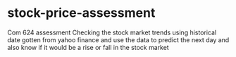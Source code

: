 # stock-price-assessment
 Com 624 assessment
 Checking the stock market trends using historical date gotten from yahoo finance and use the data to predict the next day and also know if it would be a rise or fall in the stock market

